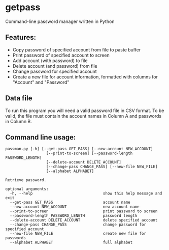 # getpass

Command-line password manager written in Python

## Features:

* Copy password of specified account from file to paste buffer
* Print password of specified account to screen
* Add account (with password) to file
* Delete account (and password) from file
* Change password for specified account
* Create a new file for account information, formatted with columns for "Account" and "Password"

## Data file
To run this program you will need a valid password file in CSV format. To be valid, the file must contain the account names in Column A and passwords in Column B. 

## Command line usage:
````
passman.py [-h] [--get-pass GET_PASS] [--new-account NEW_ACCOUNT]
                  [--print-to-screen] [--password-length PASSWORD_LENGTH]
                  [--delete-account DELETE_ACCOUNT]
                  [--change-pass CHANGE_PASS] [--new-file NEW_FILE]
                  [--alphabet ALPHABET]

Retrieve password.

optional arguments:
  -h, --help                               show this help message and exit
  --get-pass GET_PASS                      account name
  --new-account NEW_ACCOUNT                new account name
  --print-to-screen                        print password to screen
  --password-length PASSWORD_LENGTH        password length
  --delete-account DELETE_ACCOUNT          delete specified account
  --change-pass CHANGE_PASS                change password for specified account
  --new-file NEW_FILE                      create new file for passwords
  --alphabet ALPHABET                      full alphabet
````